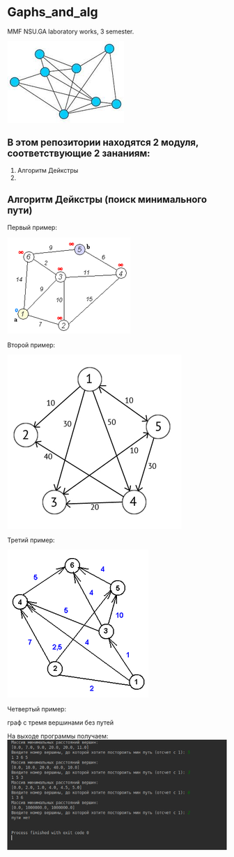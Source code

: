# Gaphs_and_alg
MMF NSU.GA laboratory works, 3 semester.

![Image](https://github.com/TDaryaT/Gaphs_and_alg/blob/master/images/1_TkOgqDF2jMReslONdaB2xg.jpeg)
## В этом репозитории находятся 2 модуля, соответствующие 2 зананиям:
1. Алгоритм Дейкстры
2.

## Алгоритм Дейкстры (поиск минимального пути)

Первый пример:

![ex1](https://github.com/TDaryaT/Gaphs_and_alg/blob/master/images/Dijkstra_Animation.gif)

Второй пример:

![ex2](https://github.com/TDaryaT/Gaphs_and_alg/blob/master/images/69349df50d9ca60c1fff348e9b0b40ad.jpg)

Третий пример:

![ex3](https://github.com/TDaryaT/Gaphs_and_alg/blob/master/images/image.PNG)

Четвертый пример:

граф с тремя вершинами без путей

На выходе программы получаем:
![output](https://github.com/TDaryaT/Gaphs_and_alg/blob/master/images/screen.PNG)